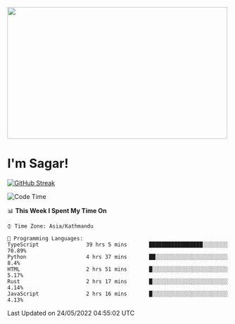 
<img src="https://media.giphy.com/media/3ornk57KwDXf81rjWM/giphy.gif" width="500" height="300" frameBorder="0" class="giphy-embed" allowFullScreen></img>

#   I'm Sagar!
[![GitHub Streak](https://github-readme-streak-stats.herokuapp.com/?user=sgr2848)](https://git.io/streak-stats)
<!--START_SECTION:waka-->
![Code Time](http://img.shields.io/badge/Code%20Time-0%20secs-blue)

📊 **This Week I Spent My Time On** 

```text
⌚︎ Time Zone: Asia/Kathmandu

💬 Programming Languages: 
TypeScript               39 hrs 5 mins       █████████████████░░░░░░░░   70.89% 
Python                   4 hrs 37 mins       ██░░░░░░░░░░░░░░░░░░░░░░░   8.4% 
HTML                     2 hrs 51 mins       █░░░░░░░░░░░░░░░░░░░░░░░░   5.17% 
Rust                     2 hrs 17 mins       █░░░░░░░░░░░░░░░░░░░░░░░░   4.14% 
JavaScript               2 hrs 16 mins       █░░░░░░░░░░░░░░░░░░░░░░░░   4.13%

```


 Last Updated on 24/05/2022 04:55:02 UTC
<!--END_SECTION:waka-->
